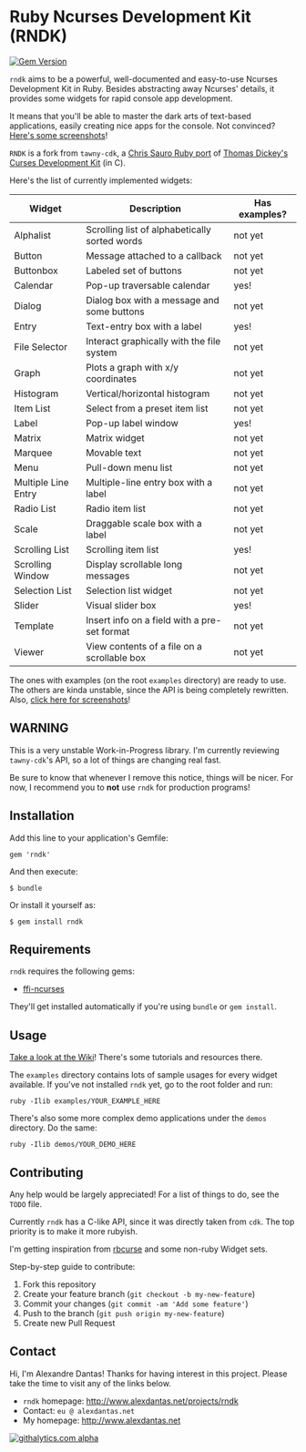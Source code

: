 # Ruby Ncurses Development Kit (RNDK)
[![Gem Version](https://badge.fury.io/rb/rndk.png)](http://badge.fury.io/rb/rndk)

`rndk` aims to be a powerful, well-documented and easy-to-use
Ncurses Development Kit in Ruby. Besides abstracting away Ncurses'
details, it provides some widgets for rapid console app development.

It means that you'll be able to master the dark arts of text-based
applications, easily creating nice apps for the console.
Not convinced? [Here's some screenshots][screens]!

`RNDK` is a fork from `tawny-cdk`, a [Chris Sauro Ruby port][tawny]
of [Thomas Dickey's Curses Development Kit][cdk] (in C).

Here's the list of currently implemented widgets:

| Widget                | Description                                     | Has examples? |
| --------------------- | ----------------------------------------------- | ------------- |
| Alphalist             | Scrolling list of alphabetically sorted words   | not yet       |
| Button                | Message attached to a callback                  | not yet       |
| Buttonbox             | Labeled set of buttons                          | not yet       |
| Calendar              | Pop-up traversable calendar                     | yes!          |
| Dialog                | Dialog box with a message and some buttons      | not yet       |
| Entry                 | Text-entry box with a label                     | yes!          |
| File Selector         | Interact graphically with the file system       | not yet       |
| Graph                 | Plots a graph with x/y coordinates              | not yet       |
| Histogram             | Vertical/horizontal histogram                   | not yet       |
| Item List             | Select from a preset item list                  | not yet       |
| Label                 | Pop-up label window                             | yes!          |
| Matrix                | Matrix widget                                   | not yet       |
| Marquee               | Movable text                                    | not yet       |
| Menu                  | Pull-down menu list                             | not yet       |
| Multiple Line Entry   | Multiple-line entry box with a label            | not yet       |
| Radio List            | Radio item list                                 | not yet       |
| Scale                 | Draggable scale box with a label                | not yet       |
| Scrolling List        | Scrolling item list                             | yes!          |
| Scrolling Window      | Display scrollable long messages                | not yet       |
| Selection List        | Selection list widget                           | not yet       |
| Slider                | Visual slider box                               | yes!          |
| Template              | Insert info on a field with a pre-set format    | not yet       |
| Viewer                | View contents of a file on a scrollable box     | not yet       |

The ones with examples (on the root `examples` directory) are ready to use.
The others are kinda unstable, since the API is being completely rewritten.
Also, [click here for screenshots][widgets]!

## WARNING

This is a very unstable Work-in-Progress library. I'm currently reviewing
`tawny-cdk`'s API, so a lot of things are changing real fast.

Be sure to know that whenever I remove this notice, things will be nicer. For
now, I recommend you to **not** use `rndk` for production programs!

## Installation

Add this line to your application's Gemfile:

    gem 'rndk'

And then execute:

    $ bundle

Or install it yourself as:

    $ gem install rndk

## Requirements

`rndk` requires the following gems:

* [ffi-ncurses][ffi]

They'll get installed automatically if you're using `bundle` or `gem install`.

## Usage

[Take a look at the Wiki][wiki]! There's some tutorials and
resources there.

The `examples` directory contains lots of sample usages for every
widget available. If you've not installed `rndk` yet, go to the
root folder and run:

    ruby -Ilib examples/YOUR_EXAMPLE_HERE

There's also some more complex demo applications under the `demos`
directory. Do the same:

    ruby -Ilib demos/YOUR_DEMO_HERE

## Contributing

Any help would be largely appreciated! For a list of things
to do, see the `TODO` file.

Currently `rndk` has a C-like API, since it was directly taken
from `cdk`. The top priority is to make it more rubyish.

I'm getting inspiration from [rbcurse] and some non-ruby Widget
sets.

Step-by-step guide to contribute:

1. Fork this repository
2. Create your feature branch (`git checkout -b my-new-feature`)
3. Commit your changes (`git commit -am 'Add some feature'`)
4. Push to the branch (`git push origin my-new-feature`)
5. Create new Pull Request

[tawny]:https://github.com/masterzora/tawny-cdk
[cdk]:http://invisible-island.net/cdk/
[rbcurse]:https://github.com/rkumar/rbcurse
[wiki]:https://github.com/alexdantas/rndk/wiki
[widgets]:https://github.com/alexdantas/rndk/wiki/widgets
[ffi]:http://rubygems.org/gems/ffi-ncurses
[screens]:https://github.com/alexdantas/rndk/wiki/screenshots

## Contact

Hi, I'm Alexandre Dantas! Thanks for having interest in this project.
Please take the time to visit any of the links below.

* `rndk` homepage: http://www.alexdantas.net/projects/rndk
* Contact: `eu @ alexdantas.net`
* My homepage: http://www.alexdantas.net

[![githalytics.com alpha](https://cruel-carlota.pagodabox.com/ddaa96fcc25f5fc79f8db4de7a9c0952 "githalytics.com")](http://githalytics.com/alexdantas/rndk)

